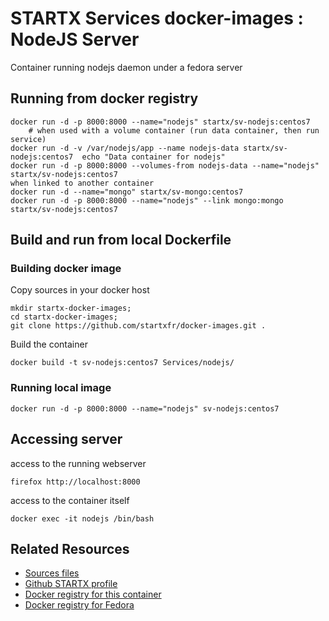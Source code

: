 # STARTX Services docker-images : NodeJS Server

Container running nodejs daemon under a fedora server

## Running from docker registry

	docker run -d -p 8000:8000 --name="nodejs" startx/sv-nodejs:centos7
        # when used with a volume container (run data container, then run service)
	docker run -d -v /var/nodejs/app --name nodejs-data startx/sv-nodejs:centos7  echo "Data container for nodejs"
	docker run -d -p 8000:8000 --volumes-from nodejs-data --name="nodejs" startx/sv-nodejs:centos7
	when linked to another container
	docker run -d --name="mongo" startx/sv-mongo:centos7
	docker run -d -p 8000:8000 --name="nodejs" --link mongo:mongo startx/sv-nodejs:centos7

## Build and run from local Dockerfile
### Building docker image
Copy sources in your docker host 

	mkdir startx-docker-images; 
	cd startx-docker-images;
	git clone https://github.com/startxfr/docker-images.git .

Build the container

	docker build -t sv-nodejs:centos7 Services/nodejs/

### Running local image

	docker run -d -p 8000:8000 --name="nodejs" sv-nodejs:centos7

## Accessing server
access to the running webserver

	firefox http://localhost:8000

access to the container itself

	docker exec -it nodejs /bin/bash

## Related Resources
* [Sources files](https://github.com/startxfr/docker-images/tree/master/Services/nodejs)
* [Github STARTX profile](https://github.com/startxfr/docker-images)
* [Docker registry for this container](https://registry.hub.docker.com/u/startx/sv-nodejs/)
* [Docker registry for Fedora](https://registry.hub.docker.com/u/fedora/)